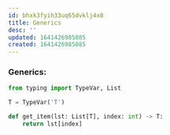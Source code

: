 ```yaml
---
id: bhxk3fyih33uq65dvklj4x8
title: Generics
desc: ''
updated: 1641426985085
created: 1641426985085
---
```



### Generics:

```python
from typing import TypeVar, List

T = TypeVar('T')

def get_item(lst: List[T], index: int) -> T:
	return lst[index]
```
